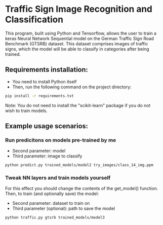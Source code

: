 # Traffic Sign Image Recognition and Classification

This program, built using Python and Tensorflow, allows the user to train a keras Neural Network Sequential model on the German Traffic Sign Road Benchmark (GTSRB) dataset.
This dataset comprises images of traffic signs, which the model will be able to classify in categories after being trained.

## Requirements installation:
- You need to install Python itself
- Then, run the following command on the project directory:
```bash
pip install -r requirements.txt
```
Note: You do not need to install the "scikit-learn" package if you do not wish to train models.

## Example usage scenarios:

### Run predicitons on models pre-trained by me

- Second parameter: model
- Third parameter: image to classify
```bash
python predict.py trained_models/model2 try_images/class_14_img.ppm 
```

### Tweak NN layers and train models yourself

For this effect you should change the contents of the get_model() function.
Then, to train (and optionally save) the model:

- Second parameter: dataset to train on
- Third parameter (optional): path to save the model
```bash
python traffic.py gtsrb trained_models/model3
```



